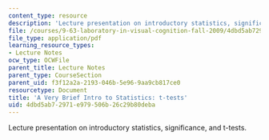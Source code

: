 ```yaml
---
content_type: resource
description: 'Lecture presentation on introductory statistics, significance, and t-tests. '
file: /courses/9-63-laboratory-in-visual-cognition-fall-2009/4dbd5ab72971e979506b26c29b80deba_MIT9_63F09_lec04.pdf
file_type: application/pdf
learning_resource_types:
- Lecture Notes
ocw_type: OCWFile
parent_title: Lecture Notes
parent_type: CourseSection
parent_uid: f3f12a2a-2193-046b-5e96-9aa9cb817ce0
resourcetype: Document
title: 'A Very Brief Intro to Statistics: t-tests'
uid: 4dbd5ab7-2971-e979-506b-26c29b80deba
---
```

Lecture presentation on introductory statistics, significance, and t-tests. 

